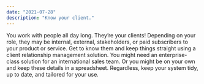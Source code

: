 ```yaml
---
date: "2021-07-28"
description: "Know your client."
---
```


You work with people all day long. They’re your clients! Depending on your role, they may be internal, external, stakeholders, or paid subscribers to your product or service. Get to know them and keep things straight using a client relationship management solution. You might need an enterprise-class solution for an international sales team. Or you might be on your own and keep these details in a spreadsheet. Regardless, keep your system tidy, up to date, and tailored for your use.